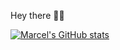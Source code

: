 Hey there 👋🏻

[![Marcel's GitHub stats](https://github-readme-stats.vercel.app/api?username=marcel-baur&show_icons=true)](https://github.com/anuraghazra/github-readme-stats)
